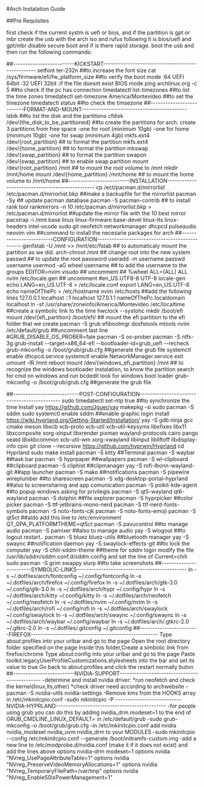 #Arch Instalation Guide

##Pre Requisites

first check if the current systm is uefi or bios, and if the partition is gpt or mbr
create the usb with the arch iso and rufus following it is bios/uefi and gpt/mbr
disable secure boot and if is there rapid storage.
boot the usb and then run the following commands:

##-------------------------KICKSTART--------------------------------------------------
setfont ter-232n                                ##to increase the font size
cat /sys/firmware/efi/fw_platform_size          ##to verify the boot mode :64 UEFI 64bit :32 UEFI 32bit :if the file doesnt exist BIOS mode
ping archlinux.org -c 5                         ##to check if the pc has connection
timedatectl list-timezones                      ##to list the time zones
timedatectl set-timezone America/Montevideo     ##to set the timezone
timedatectl status                              ##to check the timsezone
##--------------------------FORMAT-AND-MOUNT-------------------------------------------
lsblk                                           ##to list the disk and the partitions
cfdisk /dev/{the_disk_to_be_partitioned}          ##to create the partitions for arch.
                                                create 3 partitions from free space
                                                    -one for root (minimum 10gb)
                                                    -one for home (minimum 10gb)
                                                    -one for swap (minimum 4gb)
mkfs.ext4 /dev/{root_partition}                 ## to format the partition
mkfs.ext4 /dev/{home_partition}                 ## to format the partition
mkswap /dev/{swap_partition}                    ## to format the partition
swapon /dev/{swap_partition}                    ## to enable swap partition
mount /dev/{root_partition} /mnt                ## to mount the root volume to /mnt
mkdir /mnt/home
mount /dev/{home_partition} /mnt/home           ## to mount the home volume to /mnt/home
##-------------------------INSTALLATION------------------------------------------------
cp /ect/pacman.d/mirrorlist /etc/pacman.d/mirrorlist.bkp        ##make a backupfile for the mirrorlist
pacman -Sy                                      ## update pacman database
pacman -S pacman-contrib                        ## to install rank tool
rankmirrors -n 10 /etc/pacman.d/mirrorlist.bkp > /etc/pacman.d/mirrorlist       ##update the mirror file with the 10 best mirror
pacstrap -i /mnt base linux linux-firmware base-devel linux-lts linux-headers intel-ucode sudo git neofetch networkmanager dhcpcd pulseaudio neovim vim                 ##command to install the necesarie packages for arch
##-------------------------CONFIGURATION-----------------------------------------------
genfstab -U /mnt >> /mnt/etc/fstab              ## to automaticaly mount the partition as we did.
arch-chroot /mnt                                ## change root into the new system
passwd                                          ## to update the root password
useradd -m username
passwd username
usermod -aG wheel username        ## to add the username to the groups
EDITOR=nvim visudo                              ## uncomment ## %wheel ALL=(ALL) ALL
nvim /etc/locale.gen                            ## uncomment #en_US.UTF8-8 UTF-8
locale-gen
echo LANG=en_US.UTF-8 > /etc/locale.conf
export LANG=en_US.UTF-8
echo nameOfThePc > /etc/hostname
nvim /etc/hosts                                 ##add the following lines 
                                                    127.0.0.1       localhost
                                                    ::1             localhost
                                                    127.0.1.1       nameOfThePc.localdomain     localhost
ln -sf /usr/share/zoneinfo/America/Montevideo /etc/localtime        ##create a symbolic link to the time
hwclock --systohc
mkdir /boot/efi
mount /dev/{efi_partition} /boot/efi/           ## mount the efi partition to the efi folder that we create
pacman -S grub efibootmgr dosfstools mtools
nvim /etc/default/grub                          ##uncomment last line #GRUB_DISABLE_OS_PROBER=fale
pacman -S os-prober
pacman -S ntfs-3g
grub-install --target=x86_64-efi --bootloader-id=grub_uefi --recheck
grub-mkconfig -o /boot/grub/grub.cfg            ##generate the grub file
systemctl enable dhcpcd.service
systemctl enable NetworkManager.service
exit
umount -lR /mnt
reboot
mount /dev/{windows_efi_partition} /mnt                ## to recognize the windows bootloader instalation, to know the partition search for cmd on windows and run bcdedit look for windows boot loader 
grub-mkconfig -o /boot/grub/grub.cfg            ##generate the grub file

##---------------------------POST-CONFIGURATION---------------------------------------------
sudo timedatectl set-ntp true       ##to synchronize the time
Install yay https://github.com/Jguer/yay
    makepkg -si
sudo pacman -S sddm 
sudo systemctl enable sddm                  ##enable graphic login
install https://wiki.hyprland.org/Getting-Started/Installation/
    yay -S gdb ninja gcc cmake meson libxcb xcb-proto xcb-util xcb-util-keysyms libxfixes libx11 libxcomposite xorg-xinput libxrender pixman wayland-protocols cairo pango seatd libxkbcommon xcb-util-wm xorg-xwayland libinput libliftoff libdisplay-info cpio
    git clone --recursive https://github.com/hyprwm/Hyprland
    cd Hyprland
    sudo make install
pacman -S kitty     ##Terminal
pacman -S waybar    ##task bar
pacman -S hyprpaper ##wallpapers
pacman -S wl-clipboard      ##clipboard
pacman -S cliphist  ##clipmanager
yay -S rofi-lbonn-wayland-git   ##app launcher
pacman -S mako      ##notifications
pacman -S pipewire wireplumber ##to sharescreen
pacman -S xdg-desktop-portal-hyprland   ##also to screensharing and app comunication
pacman -S polkit-kde-agent  ##to popup windows asking for privilegis
pacman -S qt5-wayland qt6-wayland
pacman -S dolphin   ##file explorer
pacman -S hyprpicker ##color picker
pacman -S ttf-jetbrains-mono-nerd
pacman -S ttf-nerd-fonts-symbols
pacman -S noto-fonts-cjk
pacman -S noto-fonts-emoji
pacman -S qt5ct     ##aldo add this line to /etc/environment  QT_QPA_PLATFORMTHEME=qt5ct
pacman -S pavucontrol   ##to manage audio
pacman -S pamixer       ##also to manage audio
yay -S wlogout          ##to logout restart..
pacman -S bluez bluez-utils ##bluetooth manager
yay -S swaync   ##notification daemon
yay -S swaylock-effects-git  ##to lock the computer
yay -S chili-sddm-theme     ##theme for sddm login
                            modify the file /usr/lib/sddm/sddm.conf.d/sddm.config
                            and set the line of Current=chili
sudo pacman -S grim swappy slurp  ##to take screenshots
##------------------------SYMBOLIC-LINKS---------------------------------------------
ln -s ~/.dotfiles/arch/fontconfig ~/.config/fontconfig
ln -s ~/.dotfiles/arch/firefox ~/.config/firefox
ln -s ~/.dotfiles/arch/gtk-3.0 ~/.config/gtk-3.0
ln -s ~/.dotfiles/arch/hypr ~/.config/hypr
ln -s ~/.dotfiles/arch/kitty ~/.config/kitty
ln -s ~/.dotfiles/arch/neofetch ~/.config/neofetch
ln -s ~/.dotfiles/nvim ~/.config/nvim
ln -s ~/.dotfiles/arch/rofi ~/.config/rofi
ln -s ~/.dotfiles/arch/swaylock ~/.config/swaylock
ln -s ~/.dotfiles/arch/swaync ~/.config/swaync
ln -s ~/.dotfiles/arch/waybar ~/.config/waybar
ln -s ~/.dotfiles/arch/.gtkrc-2.0 ~/.gtkrc-2.0
ln -s ~/.dotfiles/.gitconfig ~/.gitconfig
##------------------------FIREFOX----------------------------------------------------
Type about:profiles into your urlbar and go to the page
Open the root directory folder specified on the page
Inside this folder,Create a simbolic link from firefox/chrome 
Type about:config into your urlbar and go to the page
Paste toolkit.legacyUserProfileCustomizations.stylesheets into the bar and set its value to true
Go back to about:profiles and click the restart normally buton
##-------------------------NVIDIA-SUPPORT----------------------------------------------
-determine and install nvidia driver: *run neofetch and check the kernel(linux,lts,other) *check driver need according to archwebsite
-pacman -S nvidia-utils nvidia-settings
-Remove kms from the HOOKS array in /etc/mkinitcpio.conf
-sudo mkinitcpio -P
---------------------------NVIDIA-HYPRLAND---------------------------------------------
-for people using grub you can do this by adding nvidia_drm.modeset=1 to the end of GRUB_CMDLINE_LINUX_DEFAULT= in /etc/default/grub
-sudo grub-mkconfig -o /boot/grub/grub.cfg
-in /etc/mkinitcpio.conf add nvidia nvidia_modeset nvidia_uvm nvidia_drm to your MODULES
-sudo mkinitcpio --config /etc/mkinitcpio.conf --generate /boot/initramfs-custom.img
-add a new line to /etc/modprobe.d/nvidia.conf (make it if it does not exist) and add the lines above
                                                                                options nvidia-drm modeset=1
                                                                                options nvidia "NVreg_UsePageAttributeTable=1"
                                                                                options nvidia "NVreg_PreserveVideoMemoryAllocations=1"
                                                                                options nvidia "NVreg_TemporaryFilePath=/var/tmp"
                                                                                options nvidia "NVreg_EnableS0ixPowerManagement=1"

